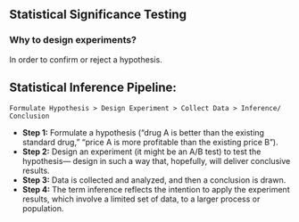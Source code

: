 ## Statistical Significance Testing

### Why to design experiments? 
In order to confirm or reject a hypothesis.

## Statistical Inference Pipeline:
```
Formulate Hypothesis > Design Experiment > Collect Data > Inference/ Conclusion
```

- **Step 1:** Formulate a hypothesis (“drug A is better than the existing standard drug,” “price A is more profitable than 
the existing price B”). 
- **Step 2:**  Design an experiment (it might be an A/B test) to test the hypothesis— design in such a way that, hopefully, 
will deliver conclusive results. 
- **Step 3:**  Data is collected and analyzed, and then a conclusion is drawn. 
- **Step 4:**  The term inference reflects the intention to apply the experiment results, which involve a limited set of data, to a larger process or population.
